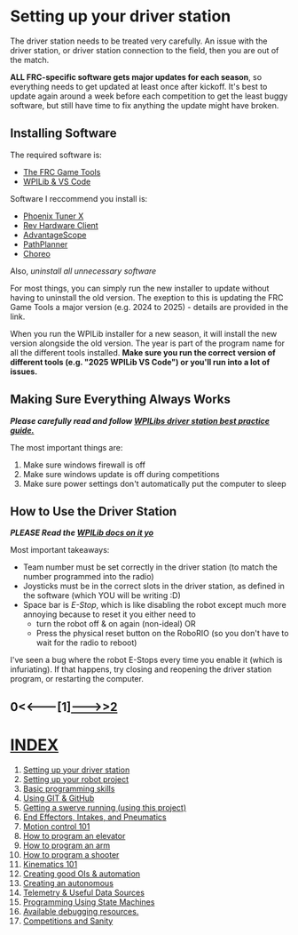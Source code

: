 # Setting up your driver station
The driver station needs to be treated very carefully. An issue with the driver station, or driver station connection to the field, then you are out of the match.

**ALL FRC-specific software gets major updates for each season**, so everything needs to get updated at least once after kickoff. It's best to update again around a week before each competition to get the least buggy software, but still have time to fix anything the update might have broken.

## Installing Software
The required software is:
- [The FRC Game Tools](https://docs.wpilib.org/en/stable/docs/zero-to-robot/step-2/frc-game-tools.html)
- [WPILib & VS Code](https://docs.wpilib.org/en/stable/docs/zero-to-robot/step-2/wpilib-setup.html)

Software I reccommend you install is:
- [Phoenix Tuner X](https://apps.microsoft.com/detail/9NVV4PWDW27Z?hl=en-us&gl=US)
- [Rev Hardware Client](https://docs.revrobotics.com/rev-hardware-client/gs/install)
- [AdvantageScope](https://github.com/Mechanical-Advantage/AdvantageScope/releases/)
- [PathPlanner](https://github.com/mjansen4857/pathplanner/releases)
- [Choreo](https://github.com/SleipnirGroup/Choreo/releases)

Also, *uninstall all unnecessary software*

For most things, you can simply run the new installer to update without having to uninstall the old version. The exeption to this is updating the FRC Game Tools a major version (e.g. 2024 to 2025) - details are provided in the link. 

When you run the WPILib installer for a new season, it will install the new version alongside the old version. The year is part of the program name for all the different tools installed. **Make sure you run the correct version of different tools (e.g. "2025 WPILib VS Code") or you'll run into a lot of issues.**

## Making Sure Everything Always Works
***Please carefully read and follow [WPILibs driver station best practice guide.](https://docs.wpilib.org/en/stable/docs/software/driverstation/driver-station-best-practices.html)***

The most important things are:
1. Make sure windows firewall is off
2. Make sure windows update is off during competitions
3. Make sure power settings don't automatically put the computer to sleep

## How to Use the Driver Station
***PLEASE Read the [WPILib docs on it yo](https://docs.wpilib.org/en/stable/docs/software/driverstation/driver-station.html)***

Most important takeaways:
- Team number must be set correctly in the driver station (to match the number programmed into the radio)
- Joysticks must be in the correct slots in the driver station, as defined in the software (which YOU will be writing :D)
- Space bar is *E-Stop*, which is like disabling the robot except much more annoying because to reset it you either need to
    - turn the robot off & on again (non-ideal) OR
    - Press the physical reset button on the RoboRIO (so you don't have to wait for the radio to reboot)

I've seen a bug where the robot E-Stops every time you enable it (which is infuriating). If that happens, try closing and reopening the driver station program, or restarting the computer.


## 0<<---[1][--->>2](02RobotProject.md)
# [INDEX](/README.md)
1. [Setting up your driver station](/GUIDE/01DriverStation.md)
2. [Setting up your robot project](/GUIDE/02RobotProject.md)
3. [Basic programming skills](/GUIDE/03ProgrammingSkills.md)
4. [Using GIT & GitHub](/GUIDE/04GIT&Github.md)
5. [Getting a swerve running (using this project)](/GUIDE/05Swerve.md)
6. [End Effectors, Intakes, and Pneumatics](/GUIDE/06BasicMechs.md)
7. [Motion control 101](/GUIDE/07MotionControl101.md)
8. [How to program an elevator](/GUIDE/08Elevator.md)
9. [How to program an arm](/GUIDE/09Arm.md)
10. [How to program a shooter](/GUIDE/10Shooter.md)
11. [Kinematics 101](/GUIDE/11Kinematics101.md)
12. [Creating good OIs & automation](/GUIDE/12Automation&OI.md)
13. [Creating an autonomous](/GUIDE/13Autonomous.md)
14. [Telemetry & Useful Data Sources](/GUIDE/14Telemetry&Data.md)
15. [Programming Using State Machines](/GUIDE/15StateMachines.md)
16. [Available debugging resources.](/GUIDE/16Debugging.md)
17. [Competitions and Sanity](/GUIDE/17Competition.md)